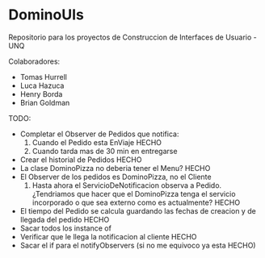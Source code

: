 # DominoUIs
Repositorio para los proyectos de Construccion de Interfaces de Usuario - UNQ

Colaboradores:
- Tomas Hurrell
- Luca Hazuca
- Henry Borda
- Brian Goldman

TODO:
- Completar el Observer de Pedidos que notifica:
  1) Cuando el Pedido esta EnViaje HECHO
  2) Cuando tarda mas de 30 min en entregarse
- Crear el historial de Pedidos HECHO
- La clase DominoPizza no deberia tener el Menu? HECHO
- El Observer de los pedidos es DominoPizza, no el Cliente 
  1) Hasta ahora el ServicioDeNotificacion observa a Pedido. ¿Tendriamos que hacer que el DominoPizza tenga el servicio incorporado o que sea externo como es actualmente? HECHO
- El tiempo del Pedido se calcula guardando las fechas de creacion y de llegada del pedido HECHO
- Sacar todos los instance of
- Verificar que le llega la notificacion al cliente HECHO
- Sacar el if para el notifyObservers (si no me equivoco ya esta HECHO)

